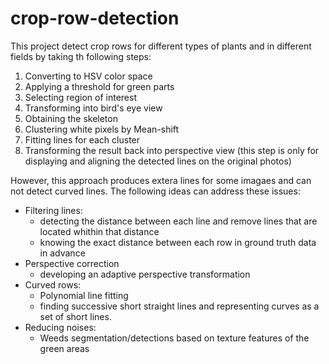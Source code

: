# crop-row-detection
This project detect crop rows for different types of plants and in different fields by taking th following steps:
  1.  Converting to HSV color space
  2.  Applying a threshold for green parts
  3.  Selecting region of interest
  4.  Transforming into bird's eye view
  5.  Obtaining the skeleton 
  6.  Clustering white pixels by Mean-shift
  7.  Fitting lines for each cluster 
  8.  Transforming the result back into perspective view (this step is only for displaying and aligning the detected lines on the original photos)
  
However, this approach produces extera lines for some imagaes and can not detect curved lines. The following ideas can address these issues:
  - Filtering lines: 
     - detecting the distance between each line and remove lines that are located whithin that distance
     - knowing the exact distance between each row in ground truth data in advance
  - Perspective correction
    - developing an adaptive perspective transformation 
  - Curved rows: 
    - Polynomial line fitting 
    - finding successive short straight lines and representing curves as a set of short lines. 
  - Reducing noises:
    - Weeds segmentation/detections based on texture features of the green areas 
